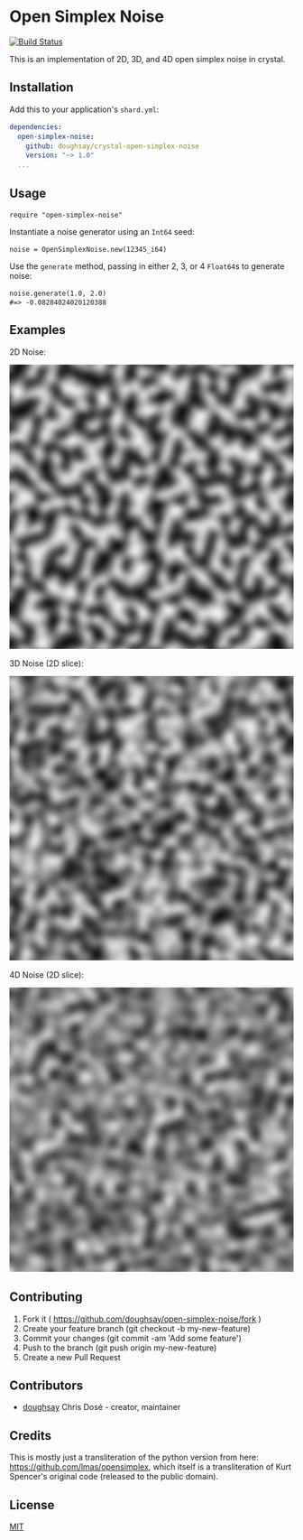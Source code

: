 # Open Simplex Noise
[![Build Status](https://travis-ci.org/doughsay/crystal-open-simplex-noise.svg?branch=master)](https://travis-ci.org/doughsay/crystal-open-simplex-noise)

This is an implementation of 2D, 3D, and 4D open simplex noise in crystal.

## Installation

Add this to your application's `shard.yml`:

```yml
dependencies:
  open-simplex-noise:
    github: doughsay/crystal-open-simplex-noise
    version: "~> 1.0"
  ...
```

## Usage

```crystal
require "open-simplex-noise"
```

Instantiate a noise generator using an `Int64` seed:

```crystal
noise = OpenSimplexNoise.new(12345_i64)
```

Use the `generate` method, passing in either 2, 3, or 4 `Float64`s to generate noise:

```crystal
noise.generate(1.0, 2.0)
#=> -0.08284024020120388
```

## Examples

2D Noise:

![2d-noise](examples/output/noise2d.png)

3D Noise (2D slice):

![3d-noise](examples/output/noise3d.png)

4D Noise (2D slice):

![3d-noise](examples/output/noise4d.png)

## Contributing

1. Fork it ( https://github.com/doughsay/open-simplex-noise/fork )
2. Create your feature branch (git checkout -b my-new-feature)
3. Commit your changes (git commit -am 'Add some feature')
4. Push to the branch (git push origin my-new-feature)
5. Create a new Pull Request

## Contributors

- [doughsay](https://github.com/doughsay) Chris Dosé - creator, maintainer

## Credits

This is mostly just a transliteration of the python version from here: https://github.com/lmas/opensimplex, which itself is a transliteration of Kurt Spencer's original code (released to the public domain).

## License

[MIT](LICENSE.md)
